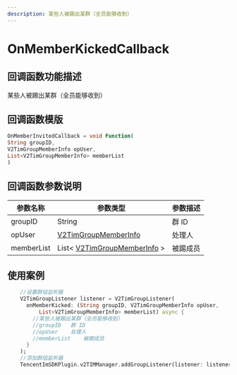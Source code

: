 ```yaml
---
description: 某些人被踢出某群（全员能够收到）
---
```


# OnMemberKickedCallback

## 回调函数功能描述

某些人被踢出某群（全员能够收到）

## 回调函数模版

```dart
OnMemberInvitedCallback = void Function(
String groupID,
V2TimGroupMemberInfo opUser,
List<V2TimGroupMemberInfo> memberList
)
```

## 回调函数参数说明

| 参数名称       | 参数类型                                             | 参数描述 |
| ---------- | ------------------------------------------------ | ---- |
| groupID    | String                                           | 群 ID |
| opUser     | [V2TimGroupMemberInfo](broken-reference)         | 处理人  |
| memberList | List< [V2TimGroupMemberInfo](broken-reference) > | 被踢成员 |

## 使用案例

```dart
    //设置群组监听器
    V2TimGroupListener listener = V2TimGroupListener(
      onMemberKicked: (String groupID, V2TimGroupMemberInfo opUser,
          List<V2TimGroupMemberInfo> memberList) async {
        //某些人被踢出某群（全员能够收到）
        //groupID	群 ID
        //opUser	处理人
        //memberList	被踢成员
      }
    );
    //添加群组监听器
    TencentImSDKPlugin.v2TIMManager.addGroupListener(listener: listener);
```

